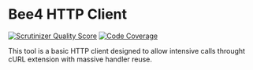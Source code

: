 Bee4 HTTP Client
================

[![Scrutinizer Quality Score](https://scrutinizer-ci.com/g/bee4/httpclient/badges/quality-score.png?s=e908698796250470837da1aee3d5f1de58abe42b)](https://scrutinizer-ci.com/g/bee4/httpclient/)
[![Code Coverage](https://scrutinizer-ci.com/g/bee4/httpclient/badges/coverage.png?s=458223269fcf1205044aaa271d0bbfc08f1c7f95)](https://scrutinizer-ci.com/g/bee4/httpclient/)

This tool is a basic HTTP client designed to allow intensive calls throught cURL extension with massive handler reuse.